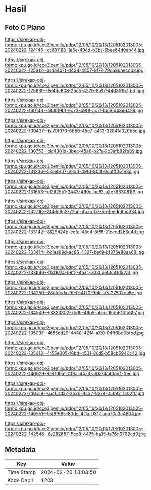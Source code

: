 # Hasil

## Foto C Plano

https://sirekap-obj-formc.kpu.go.id/cce3/pemilu/pdpr/12/05/10/20/13/1205102013005-20240222-124145--cb681188-1e5e-40cd-b3be-6bee64d0ab44.jpg

https://sirekap-obj-formc.kpu.go.id/cce3/pemilu/pdpr/12/05/10/20/13/1205102013005-20240222-125312--ad4a4b7f-d434-4857-9f78-79da86aeccb3.jpg

https://sirekap-obj-formc.kpu.go.id/cce3/pemilu/pdpr/12/05/10/20/13/1205102013005-20240222-125639--8d4de808-25c5-4270-8a87-44d351b7fbdf.jpg

https://sirekap-obj-formc.kpu.go.id/cce3/pemilu/pdpr/12/05/10/20/13/1205102013005-20240222-130143--48d0f9bf-ec73-49f8-ac71-bb56b48e6429.jpg

https://sirekap-obj-formc.kpu.go.id/cce3/pemilu/pdpr/12/05/10/20/13/1205102013005-20240222-130437--ba79f970-6b50-45c7-a433-0284fa020b5d.jpg

https://sirekap-obj-formc.kpu.go.id/cce3/pemilu/pdpr/12/05/10/20/13/1205102013005-20240222-130753--c1c4301d-3bec-45a6-b27e-2c3afb82fb89.jpg

https://sirekap-obj-formc.kpu.go.id/cce3/pemilu/pdpr/12/05/10/20/13/1205102013005-20240222-131336--58deb167-e2d4-49fd-800f-0cafff351e3c.jpg

https://sirekap-obj-formc.kpu.go.id/cce3/pemilu/pdpr/12/05/10/20/13/1205102013005-20240222-131653--d12625b1-2443-460c-bc82-a2e7633081f9.jpg

https://sirekap-obj-formc.kpu.go.id/cce3/pemilu/pdpr/12/05/10/20/13/1205102013005-20240222-132716--2446c6c2-72ae-4b7b-b785-e1eede9bc334.jpg

https://sirekap-obj-formc.kpu.go.id/cce3/pemilu/pdpr/12/05/10/20/13/1205102013005-20240222-133142--8629424b-cefc-48e4-8f56-21ceed2b6a4d.jpg

https://sirekap-obj-formc.kpu.go.id/cce3/pemilu/pdpr/12/05/10/20/13/1205102013005-20240222-133414--b21aa89d-ac85-4327-be69-bf375e88aa68.jpg

https://sirekap-obj-formc.kpu.go.id/cce3/pemilu/pdpr/12/05/10/20/13/1205102013005-20240222-133640--f13f1674-09f2-4aac-a03f-aef3c41d52a1.jpg

https://sirekap-obj-formc.kpu.go.id/cce3/pemilu/pdpr/12/05/10/20/13/1205102013005-20240222-134250--88efdeda-9fc0-4f70-9f4d-a7a27502da6e.jpg

https://sirekap-obj-formc.kpu.go.id/cce3/pemilu/pdpr/12/05/10/20/13/1205102013005-20240222-134549--63333302-7bd9-46b5-abec-15db610fa397.jpg

https://sirekap-obj-formc.kpu.go.id/cce3/pemilu/pdpr/12/05/10/20/13/1205102013005-20240222-135037--4655cd29-4448-4214-a120-04ff3bd0bfbd.jpg

https://sirekap-obj-formc.kpu.go.id/cce3/pemilu/pdpr/12/05/10/20/13/1205102013005-20240222-135613--4a55e305-f8bd-4531-86d5-b58cb5940c42.jpg

https://sirekap-obj-formc.kpu.go.id/cce3/pemilu/pdpr/12/05/10/20/13/1205102013005-20240222-140029--6ef1d6af-019a-4473-a913-4a40edf7ffec.jpg

https://sirekap-obj-formc.kpu.go.id/cce3/pemilu/pdpr/12/05/10/20/13/1205102013005-20240222-140319--65460da7-2b26-4c37-8294-35b9211a02f0.jpg

https://sirekap-obj-formc.kpu.go.id/cce3/pemilu/pdpr/12/05/10/20/13/1205102013005-20240222-140551--93f6f665-83de-4f1a-9317-ada70c3c4604.jpg

https://sirekap-obj-formc.kpu.go.id/cce3/pemilu/pdpr/12/05/10/20/13/1205102013005-20240222-142546--6e282687-5cc8-4475-ba35-fa76d6769cd0.jpg


## Metadata

| Key        | Value               |
| ---------- | ------------------- |
| Time Stamp | 2024-02-26 13:03:50 |
| Kode Dapil | 1203                |



